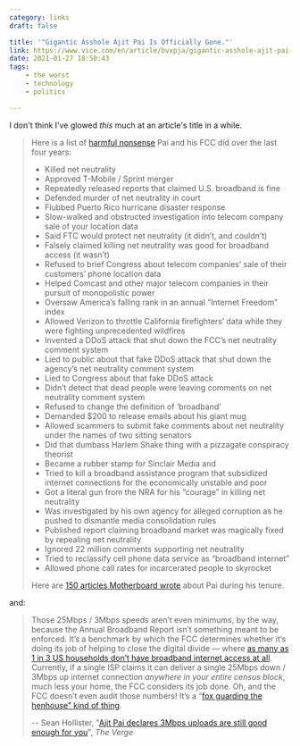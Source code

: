 ```yaml
---
category: links
draft: false

title: '"Gigantic Asshole Ajit Pai Is Officially Gone."'
link: https://www.vice.com/en/article/bvxpja/gigantic-asshole-ajit-pai-is-officially-gone-good-riddance-time-of-your-life
date: 2021-01-27 18:50:43
tags:
    - the worst
    - technology
    - politics

---
```


I don't think I've glowed _this_ much at an article's title in a while.

> Here is a list of [harmful nonsense](https://www.vice.com/en/topic/ajit-pai) Pai and his FCC did over the last four years:
>
> * Killed net neutrality
> * Approved T-Mobile / Sprint merger
> * Repeatedly released reports that claimed U.S. broadband is fine
> * Defended murder of net neutrality in court
> * Flubbed Puerto Rico hurricane disaster response
> * Slow-walked and obstructed investigation into telecom company sale of your location data
> * Said FTC would protect net neutrality (it didn’t, and couldn’t)
> * Falsely claimed killing net neutrality was good for broadband access (it wasn’t)
> * Refused to brief Congress about telecom companies’ sale of their customers’ phone location data
> * Helped Comcast and other major telecom companies in their pursuit of monopolistic power
> * Oversaw America’s falling rank in an annual “Internet Freedom” index
> * Allowed Verizon to throttle California firefighters’ data while they were fighting unprecedented wildfires
> * Invented a DDoS attack that shut down the FCC’s net neutrality comment system
> * Lied to public about that fake DDoS attack that shut down the agency’s net neutrality comment system
> * Lied to Congress about that fake DDoS attack
> * Didn’t detect that dead people were leaving comments on net neutrality comment system
> * Refused to change the definition of ‘broadband’
> * Demanded $200 to release emails about his giant mug
> * Allowed scammers to submit fake comments about net neutrality under the names of two sitting senators
> * Did that dumbass Harlem Shake thing with a pizzagate conspiracy theorist
> * Became a rubber stamp for Sinclair Media and
> * Tried to kill a broadband assistance program that subsidized internet connections for the economically unstable and poor
> * Got a literal gun from the NRA for his “courage” in killing net neutrality
> * Was investigated by his own agency for alleged corruption as he pushed to dismantle media consolidation rules
> * Published report claiming broadband market was magically fixed by repealing net neutrality
> * Ignored 22 million comments supporting net neutrality
> * Tried to reclassify cell phone data service as “broadband internet”
> * Allowed phone call rates for incarcerated people to skyrocket
>
> Here are [150 articles Motherboard wrote](https://www.vice.com/en/topic/ajit-pai?page=2) about Pai during his tenure.

and:

> Those 25Mbps / 3Mbps speeds aren’t even minimums, by the way, because the Annual Broadband Report isn’t something meant to be enforced. It’s a benchmark by which the FCC determines whether it’s doing its job of helping to close the digital divide — where [as many as 1 in 3 US households don’t have broadband internet access at all](https://www.theverge.com/22177154/us-internet-speed-maps-competition-availability-fcc). Currently, if a single ISP claims it can deliver a single 25Mbps down / 3Mbps up internet connection _anywhere in your entire census block_, much less your home, the FCC considers its job done. Oh, and the FCC doesn’t even audit those numbers! It’s a “[fox guarding the henhouse” kind of thing](https://www.theverge.com/2018/9/24/17882842/us-internet-broadband-map-isp-fcc-wireless-competition).
>
> -- Sean Hollister, "[Ajit Pai declares 3Mbps uploads are still good enough for you](https://www.theverge.com/2021/1/21/22242635/fcc-ajit-pai-internet-speed-advanced-telecommunications-3mbps)", _The Verge_

